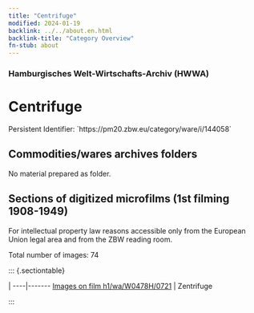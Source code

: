 ```yaml
---
title: "Centrifuge"
modified: 2024-01-19
backlink: ../../about.en.html
backlink-title: "Category Overview"
fn-stub: about
---
```


### Hamburgisches Welt-Wirtschafts-Archiv (HWWA)

# Centrifuge

<div class="hint">Persistent Identifier: `https://pm20.zbw.eu/category/ware/i/144058`</div>







## Commodities/wares archives folders





No material prepared as folder.



<a id="filmsections" />

## Sections of digitized microfilms (1st filming 1908-1949)

<p>For intellectual property law reasons accessible only from the European Union legal area and from the ZBW reading room.</p>



<p>Total number of images: 74</p>




::: {.sectiontable}

 | 
----|-------
<a class="btn" href="https://pm20.zbw.eu/film/h1/wa/W0478H/0721" rel="nofollow">Images on film h1/wa/W0478H/0721</a> | Zentrifuge


:::
















